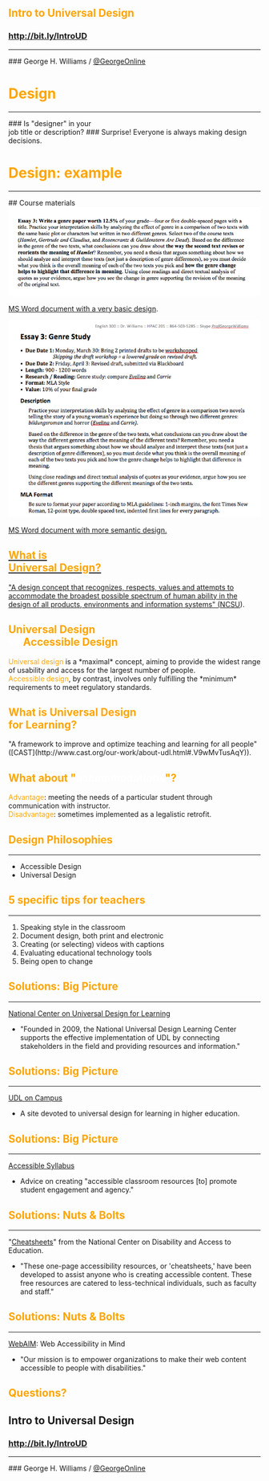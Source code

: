 ## <span style="color: orange;">Intro to Universal Design</span>
### http://bit.ly/IntroUD
<hr />
### George H. Williams / <a href="http://twitter.com/GeorgeOnline">@GeorgeOnline</a>



# <span style="color: orange;">Design</span>
<hr />
### Is "designer" in your<br /> job title or description? <!-- .element: class="fragment" data-fragment-index="0" -->
### Surprise! Everyone is always making design decisions.  <!-- .element: class="fragment" data-fragment-index="1" -->



# <span style="color: orange;">Design: example</span>
<hr />
## Course materials




<img src="20150410-emory-accessiblefuture-presentation-01.png" alt="Screenshot of an assignment handout with a very basic, perhaps not very easy to read layout." />
<p><a href="20150410-emory-accessiblefuture-worddoc1.doc">MS Word document with a very basic design</a>.</p>



<img src="20150410-emory-accessiblefuture-presentation-02.png" alt="Screenshot of an assignment handout with a very basic, perhaps not very easy to read layout."  />
<p><a href="20150410-emory-accessiblefuture-worddoc2.docx">MS Word document with more semantic design.</p>



## <div style="color: orange; text-align: left;">What is<br /> Universal Design?</div>

<div style="text-align: left;">"A design concept that recognizes, respects, values and attempts to accommodate the broadest possible spectrum of human ability in the design of all products, environments and information systems" (<a href="https://www.ncsu.edu/project/design-projects/sites/cud/content/UD_intro.html">NCSU</a>).</div>



## <div style="color: orange; text-align: left;">Universal Design<br /> <span style="text-transform: lowercase; color: white;">vs</span> Accessible Design</div>

<div style="text-align: left;"><span style="color: orange;">Universal design</span> is a *maximal* concept, aiming to provide the widest range of usability and access for the largest number of people.</div>  <!-- .element: class="fragment" data-fragment-index="1" -->
<div style="text-align: left;"><span style="color: orange;">Accessible design</span>, by contrast, involves only fulfilling the *minimum* requirements to meet regulatory standards.</div>  <!-- .element: class="fragment" data-fragment-index="2" -->



## <div style="color: orange; text-align: left">What is Universal Design<br /> for Learning?</div>

<div style="text-align: left;">"A framework to improve and optimize teaching and learning for all people" ([CAST](http://www.cast.org/our-work/about-udl.html#.V9wMvTusAqY)).</div> <!-- .element: class="fragment" data-fragment-index="1" -->



## <div style="color: orange; text-align: left">What about "<span style="color: white;">accommodations</span>"?</div>
<div style="text-align: left"><span style="color: orange;">Advantage</span>: meeting the needs of a particular student through communication with instructor.</div>  <!-- .element: class="fragment" data-fragment-index="1" -->
<div style="text-align: left"><span style="color: orange;">Disadvantage</span>: sometimes implemented as a legalistic retrofit.</div>  <!-- .element: class="fragment" data-fragment-index="2" -->



## <span style="color: orange;">Design Philosophies</span>
<hr />

* Accessible Design  <!-- .element: class="fragment" data-fragment-index="1" -->
* Universal Design  <!-- .element: class="fragment" data-fragment-index="2" -->



## <span style="color: orange;">5 specific tips for teachers</span>
<hr />

1. Speaking style in the classroom  <!-- .element: class="fragment" data-fragment-index="1" -->
2. Document design, both print and electronic  <!-- .element: class="fragment" data-fragment-index="2" -->
3. Creating (or selecting) videos with captions  <!-- .element: class="fragment" data-fragment-index="3" -->
4. Evaluating educational technology tools  <!-- .element: class="fragment" data-fragment-index="4" -->
5. Being open to change  <!-- .element: class="fragment" data-fragment-index="5" -->



## <span style="color: orange;">Solutions: Big Picture</span>
<hr />
<div style="text-align: left;"><a href="http://www.udlcenter.org">National Center on Universal Design for Learning</a></div>

* "Founded in 2009, the National Universal Design Learning Center supports the effective implementation of UDL by connecting stakeholders in the field and providing resources and information." 



## <span style="color: orange;">Solutions: Big Picture</span>
<hr />
<div style="text-align: left;"><a href="http://udloncampus.cast.org">UDL on Campus</a></div>

* A site devoted to universal design for learning in higher education.



## <span style="color: orange;">Solutions: Big Picture</span>
<hr />
<div style="text-align: left;"><a href="https://accessiblesyllabus.tulane.edu">Accessible Syllabus</a></div>

* Advice on creating "accessible classroom resources [to] promote student engagement and agency."



## <span style="color: orange;">Solutions: Nuts & Bolts</span>
<hr />

<div style="text-align: left;">"<a href="http://ncdae.org/resources/cheatsheets/">Cheatsheets</a>" from the National Center on Disability and Access to Education.</div>

* "These one-page accessibility resources, or 'cheatsheets,' have been developed to assist anyone who is creating accessible content. These free resources are catered to less-technical individuals, such as faculty and staff."



## <span style="color: orange;">Solutions: Nuts & Bolts</span>
<hr />

<div style="text-align: left;"><a href="http://webaim.org">WebAIM</a>: Web Accessibility in Mind</div>

* "Our mission is to empower organizations to make their web content accessible to people with disabilities."



## <span style="color: orange;">Questions?</span>
## Intro to Universal Design
### http://bit.ly/IntroUD
<hr />
### George H. Williams / <a href="http://twitter.com/GeorgeOnline">@GeorgeOnline</a>